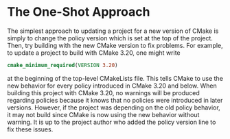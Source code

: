 # The One-Shot Approach
The simplest approach to updating a project for a new version of CMake is simply to change the policy version which is set at the top of the project. Then, try building with the new CMake version to fix problems. For example, to update a project to build with CMake 3.20, one might write
```cmake
cmake_minimum_required(VERSION 3.20)
```

at the beginning of the top-level CMakeLists file. This tells CMake to use the new behavior for every policy introduced in CMake 3.20 and below. When building this project with CMake 3.20, no warnings will be produced regarding policies because it knows that no policies were introduced in later versions. However, if the project was depending on the old policy behavior, it may not build since CMake is now using the new behavior without warning. It is up to the project author who added the policy version line to fix these issues.
